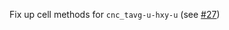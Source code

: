 Fix up cell methods for `cnc_tavg-u-hxy-u` (see [#27](https://github.com/WCRP-CMIP/Variable-Registry/issues/27))
